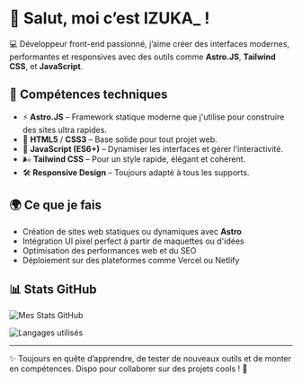 # 👋 Salut, moi c’est IZUKA_ !

💻 Développeur front-end passionné, j’aime créer des interfaces modernes, performantes et responsives avec des outils comme **Astro.JS**, **Tailwind CSS**, et **JavaScript**.

## 🚀 Compétences techniques

- ⚡ **Astro.JS** – Framework statique moderne que j'utilise pour construire des sites ultra rapides.
- 🎨 **HTML5** / **CSS3** – Base solide pour tout projet web.
- 🧠 **JavaScript (ES6+)** – Dynamiser les interfaces et gérer l’interactivité.
- 🌬️ **Tailwind CSS** – Pour un style rapide, élégant et cohérent.
- 🛠️ **Responsive Design** – Toujours adapté à tous les supports.

## 🌍 Ce que je fais

- Création de sites web statiques ou dynamiques avec **Astro**
- Intégration UI pixel perfect à partir de maquettes ou d'idées
- Optimisation des performances web et du SEO
- Déploiement sur des plateformes comme Vercel ou Netlify

## 📊 Stats GitHub

![Mes Stats GitHub](https://github-readme-stats.vercel.app/api?username=PandaaxDvlpt&show_icons=true&theme=radical)

![Langages utilisés](https://github-readme-stats.vercel.app/api/top-langs/?username=PandaaxDvlpt&layout=compact&theme=radical)

---

✨ Toujours en quête d’apprendre, de tester de nouveaux outils et de monter en compétences. Dispo pour collaborer sur des projets cools ! 🚀
